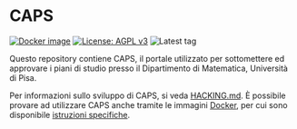 # CAPS
[![Docker image](https://github.com/Unipisa/caps/actions/workflows/docker.yml/badge.svg?branch=develop)](https://github.com/Unipisa/caps/actions/workflows/docker.yml) [![License: AGPL v3](https://img.shields.io/badge/License-AGPL%20v3-blue.svg)](https://www.gnu.org/licenses/agpl-3.0) ![Latest tag](https://badgen.net/github/tag/unipisa/caps)

Questo repository contiene CAPS, il portale utilizzato per sottomettere ed approvare i piani di studio
presso il Dipartimento di Matematica, Università di Pisa.

Per informazioni sullo sviluppo di CAPS, si veda [HACKING.md](HACKING.md). È possibile provare 
ad utilizzare CAPS anche tramite le immagini [Docker](https://hub.docker.com/r/getcaps/caps), 
per cui sono disponibile [istruzioni specifiche](https://github.com/Unipisa/caps/blob/develop/docker/README.md). 

